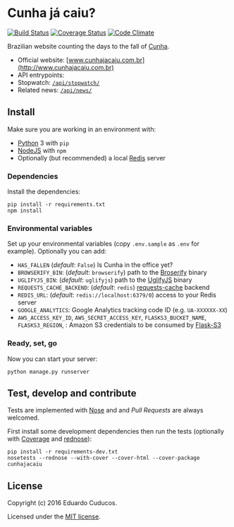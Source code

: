 # Cunha já caiu?

[![Build Status](https://travis-ci.org/cuducos/cunhajacaiu.svg?branch=master)](https://travis-ci.org/cuducos/cunhajacaiu)
[![Coverage Status](https://coveralls.io/repos/github/cuducos/cunhajacaiu/badge.svg?branch=master)](https://coveralls.io/github/cuducos/cunhajacaiu?branch=master)
[![Code Climate](https://codeclimate.com/github/cuducos/cunhajacaiu/badges/gpa.svg)](https://codeclimate.com/github/cuducos/cunhajacaiu)


Brazilian website counting the days to the fall of [Cunha](https://pt.wikipedia.org/wiki/Eduardo_Cunha).

* Official website: [www.cunhajacaiu.com.br](http://www.cunhajacaiu.com.br)
* API entrypoints:
 * Stopwatch: [`/api/stopwatch/`](http://www.cunhajacaiu.com.br/api/stopwatch/)
 * Related news: [`/api/news/`](http://www.cunhajacaiu.com.br/api/news/)
 

## Install

Make sure you are working in an environment with:

* [Python](http://python.org) 3 with `pip`
* [NodeJS](http://nodejs.org) with `npm`
* Optionally (but recommended) a local [Redis](http://redis.io) server

### Dependencies

Install the dependencies:

```console
pip install -r requirements.txt
npm install
```

### Environmental variables

Set up your environmental variables (copy `.env.sample` as `.env` for example). Optionally you can add:

* `HAS_FALLEN` (_default_: `False`) Is Cunha in the office yet?
* `BROWSERIFY_BIN`: (_default_: `browserify`) path to the [Broserify](http://browserify.org) binary
* `UGLIFYJS_BIN`: (_default_: `uglifyjs`) path to the [UglifyJS](http://lisperator.net/uglifyjs/) binary
* `REQUESTS_CACHE_BACKEND`: (_default_: `redis`) [requests-cache](http://requests-cache.readthedocs.io) backend
* `REDIS_URL`: (_default_: `redis://localhost:6379/0`) access to your Redis server
* `GOOGLE_ANALYTICS`: Google Analytics tracking code ID (e.g. `UA-XXXXXX-XX`)
* `AWS_ACCESS_KEY_ID`, `AWS_SECRET_ACCESS_KEY`, `FLASKS3_BUCKET_NAME`, `FLASKS3_REGION`, : Amazon S3 credentials to be consumed by [Flask-S3](https://flask-s3.readthedocs.io/)


### Ready, set, go

Now you can start your server:

```console
python manage.py runserver
```

## Test, develop and contribute

Tests are implemented with [Nose](https://nose.readthedocs.io/) and and _Pull Requests_ are always welcomed.

First install some development dependencies then run the tests (optionally with [Coverage](https://coverage.readthedocs.org) and [rednose](https://github.com/JBKahn/rednose)):

```console
pip install -r requirements-dev.txt
nosetests --rednose --with-cover --cover-html --cover-package cunhajacaiu
```

## License

Copyright (c) 2016 Eduardo Cuducos.

Licensed under the [MIT license](LICENSE).
